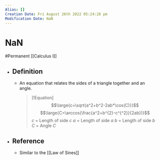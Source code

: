 ```yaml
---
Alias: []
Creation Date: Fri August 26th 2022 05:24:28 pm 
Modification Date: NaN
---
```

# NaN
#Permanent [[Calculus I]]

- ## Definition
	- An equation that relates the sides of a triangle together and an angle.
	  > [!Equation]
	  > $$\large{c=\sqrt{a^2+b^2-2ab*\cos(C)}}$$
	  > $$\large{C=\arccos(\frac{a^2+b^{2}-c^{^2}}{2ab})}$$
	  > $c$ = Length of side $c$
	  > $a$ = Length of side $a$
	  > $b$ = Length of side $b$
	  > $C$ = Angle $C$
- ## Reference
	- Similar to the [[Law of Sines]]